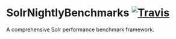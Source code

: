 # SolrNightlyBenchmarks  [![Travis](https://img.shields.io/travis/rust-lang/rust.svg?style=plastic)]()

A comprehensive Solr performance benchmark framework.
